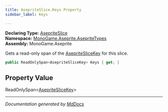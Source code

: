 ```yaml
---
title: AsepriteSlice.Keys Property
sidebar_label: Keys

---
```


**Declaring Type:** [AsepriteSlice](../)  
**Namespace:** [MonoGame.Aseprite.AsepriteTypes](../../)  
**Assembly:** MonoGame.Aseprite

Gets a read\-only span of the [AsepriteSliceKey](../../AsepriteSliceKey/) for this slice.

```csharp
public ReadOnlySpan<AsepriteSliceKey> Keys { get; }
```

## Property Value

ReadOnlySpan\<[AsepriteSliceKey](../../AsepriteSliceKey/)\>

___

*Documentation generated by [MdDocs](https://github.com/ap0llo/mddocs)*
